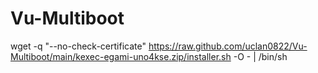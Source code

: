 # Vu-Multiboot
wget -q "--no-check-certificate" https://raw.github.com/uclan0822/Vu-Multiboot/main/kexec-egami-uno4kse.zip/installer.sh -O - | /bin/sh
